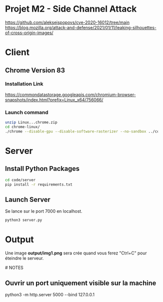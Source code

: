 # Projet M2 - Side Channel Attack

https://github.com/aleksejspopovs/cve-2020-16012/tree/main
https://blog.mozilla.org/attack-and-defense/2021/01/11/leaking-silhouettes-of-cross-origin-images/

# Client

## Chrome Version 83

### Installation Link
https://commondatastorage.googleapis.com/chromium-browser-snapshots/index.html?prefix=Linux_x64/756066/

### Launch command
```bash
unzip Linux...chrome.zip
cd chrome-linux/
./chrome --disable-gpu --disable-software-rasterizer --no-sandbox ../code/client/exploit.html
```

# Server

## Install Python Packages
```bash
cd code/server
pip install -r requirements.txt
```

## Launch Server
Se lance sur le port 7000 en localhost.
```bash
python3 server.py
```

# Output
Une image **output/img1.png** sera crée quand vous ferez "Ctrl+C" pour éteindre le serveur.

# NOTES

## Ouvrir un port uniquement visible sur la machine
python3 -m http.server 5000 --bind 127.0.0.1
